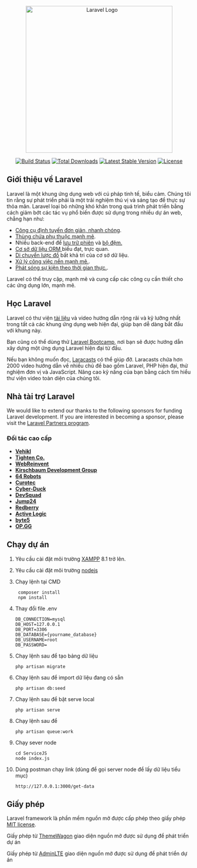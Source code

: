 <p align="center"><a href="https://laravel.com" target="_blank"><img src="https://raw.githubusercontent.com/laravel/art/master/logo-lockup/5%20SVG/2%20CMYK/1%20Full%20Color/laravel-logolockup-cmyk-red.svg" width="400" alt="Laravel Logo"></a></p>

<p align="center">
<a href="https://github.com/laravel/framework/actions"><img src="https://github.com/laravel/framework/workflows/tests/badge.svg" alt="Build Status"></a>
<a href="https://packagist.org/packages/laravel/framework"><img src="https://img.shields.io/packagist/dt/laravel/framework" alt="Total Downloads"></a>
<a href="https://packagist.org/packages/laravel/framework"><img src="https://img.shields.io/packagist/v/laravel/framework" alt="Latest Stable Version"></a>
<a href="https://packagist.org/packages/laravel/framework"><img src="https://img.shields.io/packagist/l/laravel/framework" alt="License"></a>
</p>

## Giới thiệu về Laravel

Laravel là một khung ứng dụng web với cú pháp tinh tế, biểu cảm. Chúng tôi tin rằng sự phát triển phải là một trải nghiệm thú vị và sáng tạo để thực sự thỏa mãn. Laravel loại bỏ những khó khăn trong quá trình phát triển bằng cách giảm bớt các tác vụ phổ biến được sử dụng trong nhiều dự án web, chẳng hạn như:

- [Công cụ định tuyến đơn giản, nhanh chóng](https://laravel.com/docs/routing).
- [Thùng chứa phụ thuộc mạnh mẽ](https://laravel.com/docs/container).
- Nhiều back-end để [lưu trữ phiên](https://laravel.com/docs/session) và [bộ đệm.](https://laravel.com/docs/cache)
- [Cơ sở dữ liệu ORM ](https://laravel.com/docs/eloquent) biểu đạt, trực quan.
- [Di chuyển lược đồ](https://laravel.com/docs/migrations) bất khả tri của cơ sở dữ liệu.
- [Xử lý công việc nền mạnh mẽ.](https://laravel.com/docs/queues).
- [Phát sóng sự kiện theo thời gian thực.](https://laravel.com/docs/broadcasting).

Laravel có thể truy cập, mạnh mẽ và cung cấp các công cụ cần thiết cho các ứng dụng lớn, mạnh mẽ.

## Học Laravel

Laravel có thư viện [tài liệu](https://laravel.com/docs) và video hướng dẫn rộng rãi và kỹ lưỡng nhất trong tất cả các khung ứng dụng web hiện đại, giúp bạn dễ dàng bắt đầu với khung này.

Bạn cũng có thể dùng thử [Laravel Bootcamp](https://bootcamp.laravel.com), nơi bạn sẽ được hướng dẫn xây dựng một ứng dụng Laravel hiện đại từ đầu.

Nếu bạn không muốn đọc, [Laracasts](https://laracasts.com) có thể giúp đỡ. Laracasts chứa hơn 2000 video hướng dẫn về nhiều chủ đề bao gồm Laravel, PHP hiện đại, thử nghiệm đơn vị và JavaScript. Nâng cao kỹ năng của bạn bằng cách tìm hiểu thư viện video toàn diện của chúng tôi.

## Nhà tài trợ Laravel

We would like to extend our thanks to the following sponsors for funding Laravel development. If you are interested in becoming a sponsor, please visit the [Laravel Partners program](https://partners.laravel.com).

### Đối tác cao cấp

- **[Vehikl](https://vehikl.com/)**
- **[Tighten Co.](https://tighten.co)**
- **[WebReinvent](https://webreinvent.com/)**
- **[Kirschbaum Development Group](https://kirschbaumdevelopment.com)**
- **[64 Robots](https://64robots.com)**
- **[Curotec](https://www.curotec.com/services/technologies/laravel/)**
- **[Cyber-Duck](https://cyber-duck.co.uk)**
- **[DevSquad](https://devsquad.com/hire-laravel-developers)**
- **[Jump24](https://jump24.co.uk)**
- **[Redberry](https://redberry.international/laravel/)**
- **[Active Logic](https://activelogic.com)**
- **[byte5](https://byte5.de)**
- **[OP.GG](https://op.gg)**

## Chạy dự án
1. Yêu cầu cài đặt môi trường [XAMPP](https://www.apachefriends.org/download.html) 8.1 trở lên.

2. Yêu cầu cài đặt môi trường [nodejs](https://nodejs.org/en) 
3. Chạy lệnh tại CMD

        composer install
	    npm install   

4.  Thay đổi file .env

        DB_CONNECTION=mysql
        DB_HOST=127.0.0.1
        DB_PORT=3306
        DB_DATABASE={yourname_database}
        DB_USERNAME=root
        DB_PASSWORD=
5.  Chạy lệnh sau để tạo bảng dữ liệu

        php artisan migrate

6.  Chạy lệnh sau để import dữ liệu đang có sẵn

        php artisan db:seed

7.  Chạy lệnh sau để bật serve local

        php artisan serve

8.  Chạy lệnh sau để

        php artisan queue:work
9.  Chạy sever node

        cd ServiceJS
        node index.js
10. Dùng postman chạy link (dùng để gọi server node để lấy dữ liệu tiểu mục)

        http://127.0.0.1:3000/get-data


## Giấy phép

Laravel framework là phần mềm nguồn mở được cấp phép theo giấy phép [MIT license](https://opensource.org/licenses/MIT).

Giấy phép từ [ThemeWagon](https://themewagon.com/license/) giao diện nguồn mở được sử dụng để phát triển dự án

Giấy phép từ [AdminLTE](https://adminlte.io/docs/3.0/license.html) giao diện nguồn mở được sử dụng để phát triển dự án

